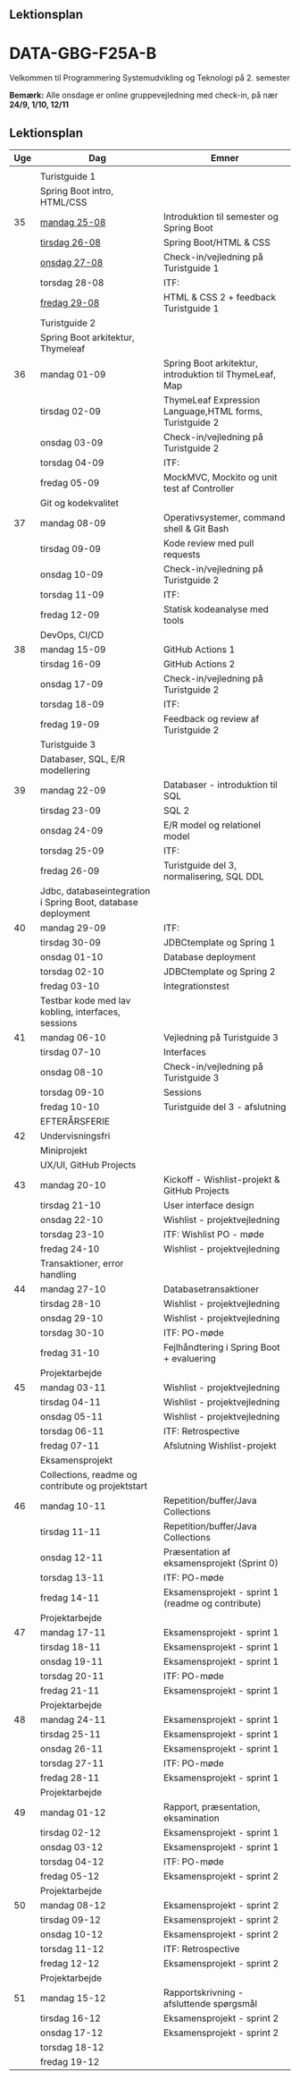 ## Lektionsplan

# DATA-GBG-F25A-B
Velkommen til Programmering Systemudvikling og Teknologi på 2. semester

**Bemærk:** Alle onsdage er online gruppevejledning med check-in, på nær **24/9, 1/10, 12/11** 

## Lektionsplan

| Uge | Dag                                                          | Emner                                                   |
|-----|--------------------------------------------------------------|---------------------------------------------------------|
|     |                                                              |                                                         |
|     | Turistguide 1                                                |                                                         |
|     | Spring Boot intro, HTML/CSS                                  |                                                         |
| 35  | [mandag 25-08](Uge%2035/1.gang/readme.md)                    | Introduktion til semester og Spring Boot                |
|     | [tirsdag 26-08](Uge%2035/2.gang/readme.md)                   | Spring Boot/HTML & CSS                                  |
|     | [onsdag 27-08](Uge%2035/3.gang/readme.md)                    | Check-in/vejledning på Turistguide 1                    |
|     | torsdag 28-08                                                | ITF:                                                    |
|     | [fredag 29-08](Uge%2035/4.gang/readme.md)                    | HTML & CSS 2 + feedback Turistguide 1                   |
|     | Turistguide 2                                                |                                                         |
|     | Spring Boot arkitektur, Thymeleaf                            |                                                         |
| 36  | mandag 01-09                                                 | Spring Boot arkitektur, introduktion til ThymeLeaf, Map |
|     | tirsdag 02-09                                                | ThymeLeaf Expression Language,HTML forms, Turistguide 2 |
|     | onsdag 03-09                                                 | Check-in/vejledning på Turistguide 2                    |
|     | torsdag 04-09                                                | ITF:                                                    |
|     | fredag 05-09                                                 | MockMVC, Mockito og unit test af Controller             |
|     | Git og kodekvalitet                                          |                                                         |
| 37  | mandag 08-09                                                 | Operativsystemer, command shell & Git Bash              |
|     | tirsdag 09-09                                                | Kode review med pull requests                           |
|     | onsdag 10-09                                                 | Check-in/vejledning på Turistguide 2                    |
|     | torsdag 11-09                                                | ITF:                                                    |
|     | fredag 12-09                                                 | Statisk kodeanalyse med tools                           |
|     | DevOps, CI/CD                                                |                                                         |
| 38  | mandag 15-09                                                 | GitHub Actions 1                                        |
|     | tirsdag 16-09                                                | GitHub Actions 2                                        |
|     | onsdag 17-09                                                 | Check-in/vejledning på Turistguide 2                    |
|     | torsdag 18-09                                                | ITF:                                                    |
|     | fredag 19-09                                                 | Feedback og review af Turistguide 2                     |
|     | Turistguide 3                                                |                                                         |
|     | Databaser, SQL, E/R modellering                              |                                                         |
| 39  | mandag 22-09                                                 | Databaser - introduktion til SQL                        |
|     | tirsdag 23-09                                                | SQL 2                                                   |
|     | onsdag 24-09                                                 | E/R model og relationel model                           |
|     | torsdag 25-09                                                | ITF:                                                    |
|     | fredag 26-09                                                 | Turistguide del 3, normalisering, SQL DDL               |
|     | Jdbc, databaseintegration i Spring Boot, database deployment |                                                         |
| 40  | mandag 29-09                                                 | ITF:                                                    |
|     | tirsdag 30-09                                                | JDBCtemplate og Spring 1                                |
|     | onsdag 01-10                                                 | Database deployment                                     |
|     | torsdag 02-10                                                | JDBCtemplate og Spring 2                                |
|     | fredag 03-10                                                 | Integrationstest                                        |
|     | Testbar kode med lav kobling, interfaces, sessions           |                                                         |
| 41  | mandag 06-10                                                 | Vejledning på Turistguide 3                             |
|     | tirsdag 07-10                                                | Interfaces                                              |
|     | onsdag 08-10                                                 | Check-in/vejledning på Turistguide 3                    |
|     | torsdag 09-10                                                | Sessions                                                |
|     | fredag 10-10                                                 | Turistguide del 3 - afslutning                          |
|     | EFTERÅRSFERIE                                                |                                                         |
| 42  | Undervisningsfri                                             |                                                         |
|     | Miniprojekt                                                  |                                                         |
|     | UX/UI, GitHub Projects                                       |                                                         |
| 43  | mandag 20-10                                                 | Kickoff - Wishlist-projekt & GitHub Projects            |
|     | tirsdag 21-10                                                | User interface design                                   |
|     | onsdag 22-10                                                 | Wishlist - projektvejledning                            |
|     | torsdag 23-10                                                | ITF: Wishlist PO - møde                                 |
|     | fredag 24-10                                                 | Wishlist - projektvejledning                            |
|     | Transaktioner, error handling                                |                                                         |
| 44  | mandag 27-10                                                 | Databasetransaktioner                                   |
|     | tirsdag 28-10                                                | Wishlist - projektvejledning                            |
|     | onsdag 29-10                                                 | Wishlist - projektvejledning                            |
|     | torsdag 30-10                                                | ITF: PO-møde                                            |
|     | fredag 31-10                                                 | Fejlhåndtering i Spring Boot + evaluering               |
|     | Projektarbejde                                               |                                                         |
| 45  | mandag 03-11                                                 | Wishlist - projektvejledning                            |
|     | tirsdag 04-11                                                | Wishlist - projektvejledning                            |
|     | onsdag 05-11                                                 | Wishlist - projektvejledning                            |
|     | torsdag 06-11                                                | ITF: Retrospective                                      |
|     | fredag 07-11                                                 | Afslutning Wishlist-projekt                             |
|     | Eksamensprojekt                                              |                                                         |
|     | Collections, readme og contribute og projektstart            |                                                         |
| 46  | mandag 10-11                                                 | Repetition/buffer/Java Collections                      |
|     | tirsdag 11-11                                                | Repetition/buffer/Java Collections                      |
|     | onsdag 12-11                                                 | Præsentation af eksamensprojekt (Sprint 0)              |
|     | torsdag 13-11                                                | ITF: PO-møde                                            |
|     | fredag 14-11                                                 | Eksamensprojekt - sprint 1 (readme og contribute)       |
|     | Projektarbejde                                               |                                                         |
| 47  | mandag 17-11                                                 | Eksamensprojekt - sprint 1                              |
|     | tirsdag 18-11                                                | Eksamensprojekt - sprint 1                              |
|     | onsdag 19-11                                                 | Eksamensprojekt - sprint 1                              |
|     | torsdag 20-11                                                | ITF: PO-møde                                            |
|     | fredag 21-11                                                 | Eksamensprojekt - sprint 1                              |
|     | Projektarbejde                                               |                                                         |
| 48  | mandag 24-11                                                 | Eksamensprojekt - sprint 1                              |
|     | tirsdag 25-11                                                | Eksamensprojekt - sprint 1                              |
|     | onsdag 26-11                                                 | Eksamensprojekt - sprint 1                              |
|     | torsdag 27-11                                                | ITF: PO-møde                                            |
|     | fredag 28-11                                                 | Eksamensprojekt - sprint 1                              |
|     | Projektarbejde                                               |                                                         |
| 49  | mandag 01-12                                                 | Rapport, præsentation, eksamination                     |
|     | tirsdag 02-12                                                | Eksamensprojekt - sprint 1                              |
|     | onsdag 03-12                                                 | Eksamensprojekt - sprint 1                              |
|     | torsdag 04-12                                                | ITF: PO-møde                                            |
|     | fredag 05-12                                                 | Eksamensprojekt - sprint 2                              |
|     | Projektarbejde                                               |                                                         |
| 50  | mandag 08-12                                                 | Eksamensprojekt - sprint 2                              |
|     | tirsdag 09-12                                                | Eksamensprojekt - sprint 2                              |
|     | onsdag 10-12                                                 | Eksamensprojekt - sprint 2                              |
|     | torsdag 11-12                                                | ITF: Retrospective                                      |
|     | fredag 12-12                                                 | Eksamensprojekt - sprint 2                              |
|     | Projektarbejde                                               |                                                         |
| 51  | mandag 15-12                                                 | Rapportskrivning - afsluttende spørgsmål                |
|     | tirsdag 16-12                                                | Eksamensprojekt - sprint 2                              |
|     | onsdag 17-12                                                 | Eksamensprojekt - sprint 2                              |
|     | torsdag 18-12                                                |                                                         |
|     | fredag 19-12                                                 |                                                         |
